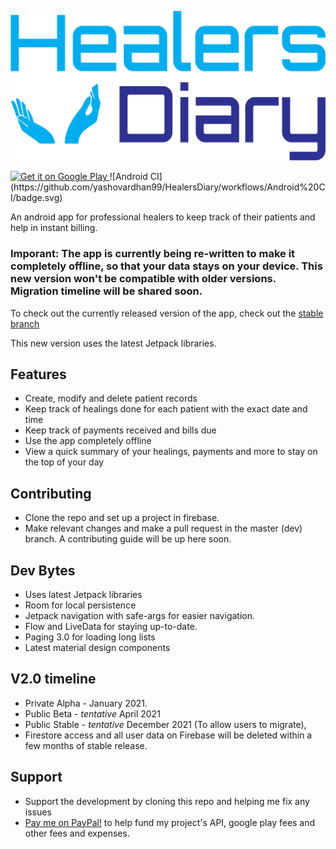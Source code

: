 ![Healers Diary](.github/full_logo.png)

<a href='https://play.google.com/store/apps/details?id=com.yashovardhan99.healersdiary&utm_source=github&utm_campaign=github&pcampaignid=MKT-Other-global-all-co-prtnr-py-PartBadge-Mar2515-1'>
  <img alt='Get it on Google Play' src='https://play.google.com/intl/en_us/badges/images/generic/en_badge_web_generic.png'  
       height='90'/>
</a>
![Android CI](https://github.com/yashovardhan99/HealersDiary/workflows/Android%20CI/badge.svg)

An android app for professional healers to keep track of their patients and help in instant billing.

### Imporant: The app is currently being re-written to make it completely offline, so that your data stays on your device. This new version won't be compatible with older versions. Migration timeline will be shared soon.

To check out the currently released version of the app, check out the [stable branch](https://github.com/yashovardhan99/HealersDiary/tree/stable)

This new version uses the latest Jetpack libraries.

## Features
- Create, modify and delete patient records
- Keep track of healings done for each patient with the exact date and time
- Keep track of payments received and bills due
- Use the app completely offline
- View a quick summary of your healings, payments and more to stay on the top of your day

## Contributing
* Clone the repo and set up a project in firebase.
* Make relevant changes and make a pull request in the master (dev) branch.
A contributing guide will be up here soon.

## Dev Bytes
* Uses latest Jetpack libraries
* Room for local persistence
* Jetpack navigation with safe-args for easier navigation.
* Flow and LiveData for staying up-to-date.
* Paging 3.0 for loading long lists
* Latest material design components

## V2.0 timeline
* Private Alpha - January 2021.
* Public Beta - *tentative* April 2021
* Public Stable - *tentative* December 2021 (To allow users to migrate),
* Firestore access and all user data on Firebase will be deleted within a few months of stable release.

## Support
* Support the development by cloning this repo and helping me fix any issues
* [Pay me on PayPal!](https://paypal.me/yashovardhan99) to help fund my project's API, google play fees and other fees and expenses.
